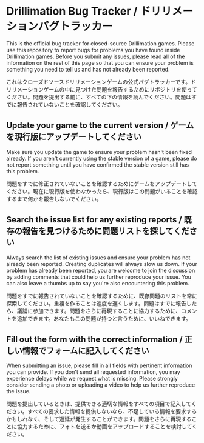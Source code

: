 # Drillimation Bug Tracker / ドリリメーションバグトラッカー
This is the official bug tracker for closed-source Drillimation games. Please use this repository to report bugs for problems you have found inside Drillimation games. Before you submit any issues, please read all of the information on the rest of this page so that you can ensure your problem is something you need to tell us and has not already been reported.

これはクローズドソースドリリメーションゲームの公式バグトラッカーです。ドリリメーションゲームの中に見つけた問題を報告するためにリポジトリを使ってください。問題を提出する前に、すべての下の情報を読んでください。問題はすでに報告されていないことを確認してください。

## Update your game to the current version / ゲームを現行版にアップデートしてください
Make sure you update the game to ensure your problem hasn't been fixed already. If you aren't currently using the stable version of a game, please do not report something until you have confirmed the stable version still has this problem.

問題をすでに修正されていないことを確認するためにゲームをアップデートしてください。現在に現行版を使わなかったら、現行版はこの問題がいることを確認するまで何かを報告しないでください。

## Search the issue list for any existing reports / 既存の報告を見つけるために問題リストを探してください
Always search the list of existing issues and ensure your problem has not already been reported. Creating duplicates will always slow us down. If your problem has already been reported, you are welcome to join the discussion by adding comments that could help us further reproduce your issue. You can also leave a thumbs up to say you're also encountering this problem.

問題をすでに報告されていないことを確認するために、既存問題のリストを常に探索してください。重複を作ることは速度を遅くします。問題はすでに報告したら、議論に参加できます。問題をさらに再現することに協力するために、コメントを追加できます。あなたもこの問題が持つと言うために、いいねできます。

## Fill out the form with the correct information / 正しい情報でフォームに記入してください
When submitting an issue, please fill in all fields with pertinent information you can provide. If you don't send all requested information, you may experience delays while we request what is missing. Please strongly consider sending a photo or uploading a video to help us further reproduce the issue.

問題を提出しているときは、提供できる適切な情報をすべての項目で記入してください。すべての要求した情報を提供しないなら、不足している情報を要求するかもしれなく、そして遅延が発生することができます。問題をさらに再現することに協力するために、フォトを送るか動画をアップロードすることを検討してください。
